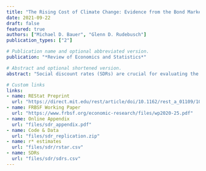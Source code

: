 ```yaml
---
title: "The Rising Cost of Climate Change: Evidence from the Bond Market"
date: 2021-09-22
draft: false
featured: true
authors: ["Michael D. Bauer", "Glenn D. Rudebusch"]
publication_types: ["2"]

# Publication name and optional abbreviated version.
publication: "*Review of Economics and Statistics*"

# Abstract and optional shortened version.
abstract: "Social discount rates (SDRs) are crucial for evaluating the costs of climate change. We show that the fundamental anchor for market-based SDRs is the equilibrium or steady-state real interest rate. Empirical interest rate models that allow for shifts in this equilibrium real rate find that it has declined notably since the 1990s, and this decline implies that the entire term structure of SDRs has shifted lower as well. Accounting for this new normal of persistently lower interest rates substantially boosts estimates of the social cost of carbon and supports a climate policy with stronger carbon mitigation strategies."

# Custom links
links:
- name: REStat Preprint
  url: "https://direct.mit.edu/rest/article/doi/10.1162/rest_a_01109/107405/The-Rising-Cost-of-Climate-Change-Evidence-from"
- name: FRBSF Working Paper
  url: "https://www.frbsf.org/economic-research/files/wp2020-25.pdf"
- name: Online Appendix
  url: "files/sdr_appendix.pdf"
- name: Code & Data
  url: "files/sdr_replication.zip"
- name: r* estimates
  url: "files/sdr/rstar.csv"
- name: SDRs
  url: "files/sdr/sdrs.csv"
---
```

